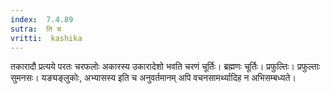 ```yaml
---
index:  7.4.89
sutra:  ति च
vritti:  kashika 
---
```


तकारादौ प्रत्यये परतः चरफलोः अकारस्य उकारादेशो भवति चरणं चूर्तिः। ब्रह्मणः चूर्तिः। प्रफुल्तिः। प्रफुल्ताः सुमनसः। यङ्यङ्लुकोः, अभ्यासस्य इति च अनुवर्तमानम् अपि वचनसामर्थ्यादिह न अभिसम्बध्यते।

